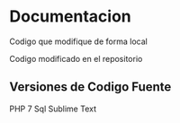 # Documentacion

<!-- <<<<<<< HEAD   // codigo local entre esta linea-->
Codigo que modifique de forma local
<!-- =======    /// codigo local hasta esta lina, y remoto apartir de aca -->
Codigo modificado en el repositorio

<!-- >>>>>>> 742e58a4798aa2c116679b38f291e5c6b63b5336    /// codigo remoto hasta esta linea-->

<!-- Eliminar las 3 lineas anteriores y el codigo que va a ir correctamente para solucionar el conflicto. -->

## Versiones de Codigo Fuente
PHP 7
Sql
Sublime Text
